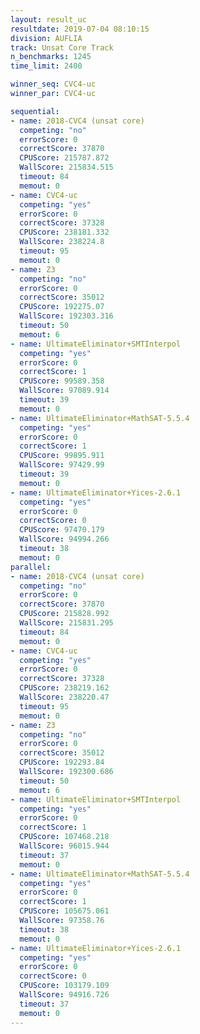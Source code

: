 ```yaml
---
layout: result_uc
resultdate: 2019-07-04 08:10:15
division: AUFLIA
track: Unsat Core Track
n_benchmarks: 1245
time_limit: 2400

winner_seq: CVC4-uc
winner_par: CVC4-uc

sequential:
- name: 2018-CVC4 (unsat core)
  competing: "no"
  errorScore: 0
  correctScore: 37870
  CPUScore: 215787.872
  WallScore: 215834.515
  timeout: 84
  memout: 0
- name: CVC4-uc
  competing: "yes"
  errorScore: 0
  correctScore: 37328
  CPUScore: 238181.332
  WallScore: 238224.8
  timeout: 95
  memout: 0
- name: Z3
  competing: "no"
  errorScore: 0
  correctScore: 35012
  CPUScore: 192275.07
  WallScore: 192303.316
  timeout: 50
  memout: 6
- name: UltimateEliminator+SMTInterpol
  competing: "yes"
  errorScore: 0
  correctScore: 1
  CPUScore: 99589.358
  WallScore: 97089.914
  timeout: 39
  memout: 0
- name: UltimateEliminator+MathSAT-5.5.4
  competing: "yes"
  errorScore: 0
  correctScore: 1
  CPUScore: 99895.911
  WallScore: 97429.99
  timeout: 39
  memout: 0
- name: UltimateEliminator+Yices-2.6.1
  competing: "yes"
  errorScore: 0
  correctScore: 0
  CPUScore: 97470.179
  WallScore: 94994.266
  timeout: 38
  memout: 0
parallel:
- name: 2018-CVC4 (unsat core)
  competing: "no"
  errorScore: 0
  correctScore: 37870
  CPUScore: 215828.992
  WallScore: 215831.295
  timeout: 84
  memout: 0
- name: CVC4-uc
  competing: "yes"
  errorScore: 0
  correctScore: 37328
  CPUScore: 238219.162
  WallScore: 238220.47
  timeout: 95
  memout: 0
- name: Z3
  competing: "no"
  errorScore: 0
  correctScore: 35012
  CPUScore: 192293.84
  WallScore: 192300.686
  timeout: 50
  memout: 6
- name: UltimateEliminator+SMTInterpol
  competing: "yes"
  errorScore: 0
  correctScore: 1
  CPUScore: 107468.218
  WallScore: 96015.944
  timeout: 37
  memout: 0
- name: UltimateEliminator+MathSAT-5.5.4
  competing: "yes"
  errorScore: 0
  correctScore: 1
  CPUScore: 105675.061
  WallScore: 97358.76
  timeout: 38
  memout: 0
- name: UltimateEliminator+Yices-2.6.1
  competing: "yes"
  errorScore: 0
  correctScore: 0
  CPUScore: 103179.109
  WallScore: 94916.726
  timeout: 37
  memout: 0
---
```

